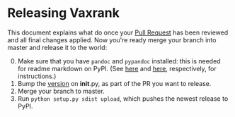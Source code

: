 # Releasing Vaxrank

This document explains what do once your [Pull Request](https://www.atlassian.com/git/tutorials/making-a-pull-request/) has been reviewed and all final changes applied. Now you're ready merge your branch into master and release it to the world:

0. Make sure that you have `pandoc` and `pypandoc` installed: this is needed for readme markdown on PyPI. (See [here](http://pandoc.org/installing.html) and [here](https://pypi.python.org/pypi/pypandoc), respectively, for instructions.)
1. Bump the [version](http://semver.org/) on __init__.py, as part of the PR you want to release.
2. Merge your branch to master.
2. Run `python setup.py sdist upload`, which pushes the newest release to PyPI.
